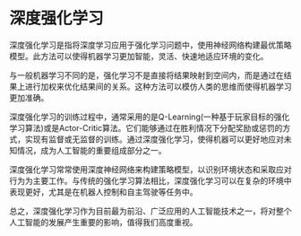 # 深度强化学习
深度强化学习是指将深度学习应用于强化学习问题中，使用神经网络构建最优策略模型。此方法可以使得机器学习更加智能，灵活、快速地适应环境的变化。

与一般机器学习不同的是，强化学习不是直接将结果映射到空间内，而是通过在结果上进行加权来优化结果间的关系。这种方法可以模仿人类的思维而使得机器学习更加准确。

深度强化学习的训练过程中，通常采用的是Q-Learning(一种基于玩家目标的强化学习算法)或是Actor-Critic算法。它们能够通过在胜利情况下分配奖励或惩罚的方式，实现有监督或无监督的训练。通过深度强化学习，使得机器可以更好地应对未知情况，成为人工智能的重要组成部分之一。

深度强化学习常常使用深度神经网络来构建策略模型，以识别环境状态和采取应对行为为主要工作。与传统的强化学习算法相比，深度强化学习可以在复杂的环境中表现更好，尤其是在机器人控制和自主驾驶等任务中。

总之，深度强化学习作为目前最为前沿、广泛应用的人工智能技术之一，将对整个人工智能的发展产生重要的影响，值得我们高度重视。